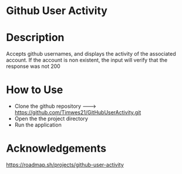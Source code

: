 # Github User Activity
# Description
Accepts github usernames, and displays the activity of the associated account. If the account is non existent, the input will verify that the response was not 200
# How to Use
- Clone the github repository ---> https://github.com/Timwes21/GitHubUserActivity.git
- Open the the project directory
- Run the application
# Acknowledgements
https://roadmap.sh/projects/github-user-activity
